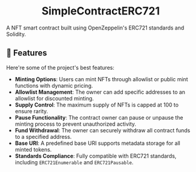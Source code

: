 <h1 align="center" id="title">SimpleContractERC721</h1>

<p id="description">A NFT smart contract built using OpenZeppelin's ERC721 standards and Solidity.</p>

<h2>🧐 Features</h2>

Here're some of the project's best features:

*   **Minting Options**: Users can mint NFTs through allowlist or public mint functions with dynamic pricing.
*   **Allowlist Management**: The owner can add specific addresses to an allowlist for discounted minting.
*   **Supply Control**: The maximum supply of NFTs is capped at 100 to ensure rarity.
*   **Pause Functionality**: The contract owner can pause or unpause the minting process to prevent unauthorized activity.
*   **Fund Withdrawal**: The owner can securely withdraw all contract funds to a specified address.
*   **Base URI**: A predefined base URI supports metadata storage for all minted tokens.
*   **Standards Compliance**: Fully compatible with ERC721 standards, including `ERC721Enumerable` and `ERC721Pausable`.
